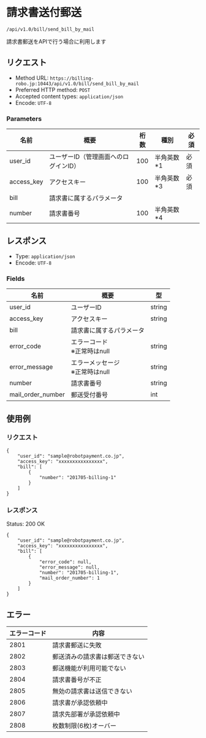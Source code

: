 # 請求書送付郵送

`/api/v1.0/bill/send_bill_by_mail`

請求書郵送をAPIで行う場合に利用します

## リクエスト
- Method URL: `https://billing-robo.jp:10443/api/v1.0/bill/send_bill_by_mail`
- Preferred HTTP method: `POST`
- Accepted content types: `application/json`
- Encode: `UTF-8`

### Parameters

| 名前       | 概要                                 | 桁数 | 種別       | 必須 |
| ---------- | ------------------------------------ | ---- | ---------- | ---- |
| user_id    | ユーザーID（管理画面へのログインID） | 100  | 半角英数*1 | 必須 |
| access_key | アクセスキー                         | 100  | 半角英数*3 | 必須 |
| bill       | 請求書に属するパラメータ             |      |            |      |
| number     | 請求書番号                           | 100  | 半角英数*4 |      |


## レスポンス

- Type: `application/json`
- Encode: `UTF-8`

### Fields

| 名前              | 概要                                | 型     |
| ----------------- | ----------------------------------- | ------ |
| user_id           | ユーザーID                          | string |
| access_key        | アクセスキー                        | string |
| bill              | 請求書に属するパラメータ            |        |
| error_code        | エラーコード <br> ※正常時はnull     | string |
| error_message     | エラーメッセージ <br> ※正常時はnull | string |
| number            | 請求書番号                          | string |
| mail_order_number | 郵送受付番号                        | int    |


## 使用例

### リクエスト

```
{
    "user_id": "sample@robotpayment.co.jp",
    "access_key": "xxxxxxxxxxxxxxxx",
    "bill": [
        {
            "number": "201705-billing-1"
        }
    ]
}
```

### レスポンス

Status: 200 OK

```
{
    "user_id": "sample@robotpayment.co.jp",
    "access_key": "xxxxxxxxxxxxxxxx",
    "bill": [
        {
            "error_code": null,
            "error_message": null,
            "number": "201705-billing-1",
            "mail_order_number": 1
        }
    ]
}
```

## エラー

| エラーコード | 内容                           |
| ------------ | ------------------------------ |
| 2801         | 請求書郵送に失敗               |
| 2802         | 郵送済みの請求書は郵送できない |
| 2803         | 郵送機能が利用可能でない       |
| 2804         | 請求書番号が不正               |
| 2805         | 無効の請求書は送信できない     |
| 2806         | 請求書が承認依頼中             |
| 2807         | 請求先部署が承認依頼中         |
| 2808         | 枚数制限(6枚)オーバー          |

